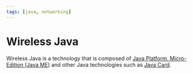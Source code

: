 ```yaml
---
tags: [java, networking]
---
```


# Wireless Java

Wireless Java is a technology that is composed of [Java Platform, Micro-Edition (Java ME)](202407242222.md)
and other Java technologies such as [Java Card](202407242237.md).
